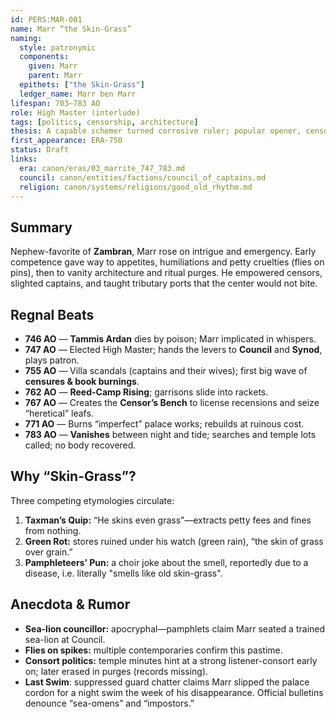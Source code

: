 ```yaml
---
id: PERS:MAR-001
name: Marr “the Skin-Grass”
naming:
  style: patronymic
  components:
    given: Marr
    parent: Marr
  epithets: ["the Skin-Grass"]
  ledger_name: Marr ben Marr
lifespan: 703–783 AO
role: High Master (interlude)
tags: [politics, censorship, architecture]
thesis: A capable schemer turned corrosive ruler; popular opener, censorious midgame, sullen end—he teaches ports to test the leash.
first_appearance: ERA-750
status: Draft
links:
  era: canon/eras/03_marrite_747_783.md
  council: canon/entities/factions/council_of_captains.md
  religion: canon/systems/religions/good_old_rhythm.md
---
```


## Summary
Nephew-favorite of **Zambran**, Marr rose on intrigue and emergency. Early competence gave way to appetites, humiliations and petty cruelties (flies on pins), then to vanity architecture and ritual purges. He empowered censors, slighted captains, and taught tributary ports that the center would not bite.

## Regnal Beats
- **746 AO** — **Tammis Ardan** dies by poison; Marr implicated in whispers.  
- **747 AO** — Elected High Master; hands the levers to **Council** and **Synod**, plays patron.  
- **755 AO** — Villa scandals (captains and their wives); first big wave of **censures & book burnings**.  
- **762 AO** — **Reed-Camp Rising**; garrisons slide into rackets.  
- **767 AO** — Creates the **Censor’s Bench** to license recensions and seize “heretical” leafs.  
- **771 AO** — Burns “imperfect” palace works; rebuilds at ruinous cost.  
- **783 AO** — **Vanishes** between night and tide; searches and temple lots called; no body recovered.

## Why “Skin-Grass”?
Three competing etymologies circulate:
1) **Taxman’s Quip:** “He skins even grass”—extracts petty fees and fines from nothing.  
2) **Green Rot:** stores ruined under his watch (green rain), “the skin of grass over grain.”  
3) **Pamphleteers’ Pun:** a choir joke about the smell, reportedly due to a disease, i.e. literally "smells like old skin-grass". 

## Anecdota & Rumor
- **Sea-lion councillor:** apocryphal—pamphlets claim Marr seated a trained sea-lion at Council.  
- **Flies on spikes:** multiple contemporaries confirm this pastime.  
- **Consort politics:** temple minutes hint at a strong listener-consort early on; later erased in purges (records missing).
- **Last Swim**: suppressed guard chatter claims Marr slipped the palace cordon for a night swim the week of his disappearance. Official bulletins denounce “sea-omens” and “impostors.”